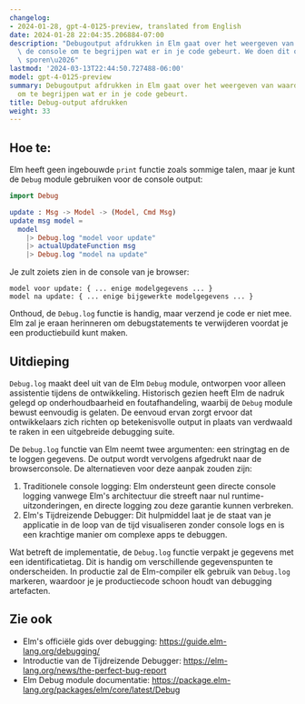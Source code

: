 ```yaml
---
changelog:
- 2024-01-28, gpt-4-0125-preview, translated from English
date: 2024-01-28 22:04:35.206884-07:00
description: "Debugoutput afdrukken in Elm gaat over het weergeven van waarden in\
  \ de console om te begrijpen wat er in je code gebeurt. We doen dit om bugs op te\
  \ sporen\u2026"
lastmod: '2024-03-13T22:44:50.727488-06:00'
model: gpt-4-0125-preview
summary: Debugoutput afdrukken in Elm gaat over het weergeven van waarden in de console
  om te begrijpen wat er in je code gebeurt.
title: Debug-output afdrukken
weight: 33
---
```


## Hoe te:
Elm heeft geen ingebouwde `print` functie zoals sommige talen, maar je kunt de `Debug` module gebruiken voor de console output:

```Elm
import Debug

update : Msg -> Model -> (Model, Cmd Msg)
update msg model =
  model
    |> Debug.log "model voor update"
    |> actualUpdateFunction msg
    |> Debug.log "model na update"
```

Je zult zoiets zien in de console van je browser:

```
model voor update: { ... enige modelgegevens ... }
model na update: { ... enige bijgewerkte modelgegevens ... }
```

Onthoud, de `Debug.log` functie is handig, maar verzend je code er niet mee. Elm zal je eraan herinneren om debugstatements te verwijderen voordat je een productiebuild kunt maken.

## Uitdieping
`Debug.log` maakt deel uit van de Elm `Debug` module, ontworpen voor alleen assistentie tijdens de ontwikkeling. Historisch gezien heeft Elm de nadruk gelegd op onderhoudbaarheid en foutafhandeling, waarbij de `Debug` module bewust eenvoudig is gelaten. De eenvoud ervan zorgt ervoor dat ontwikkelaars zich richten op betekenisvolle output in plaats van verdwaald te raken in een uitgebreide debugging suite.

De `Debug.log` functie van Elm neemt twee argumenten: een stringtag en de te loggen gegevens. De output wordt vervolgens afgedrukt naar de browserconsole. De alternatieven voor deze aanpak zouden zijn:

1. Traditionele console logging: Elm ondersteunt geen directe console logging vanwege Elm's architectuur die streeft naar nul runtime-uitzonderingen, en directe logging zou deze garantie kunnen verbreken.
2. Elm's Tijdreizende Debugger: Dit hulpmiddel laat je de staat van je applicatie in de loop van de tijd visualiseren zonder console logs en is een krachtige manier om complexe apps te debuggen.

Wat betreft de implementatie, de `Debug.log` functie verpakt je gegevens met een identificatietag. Dit is handig om verschillende gegevenspunten te onderscheiden. In productie zal de Elm-compiler elk gebruik van `Debug.log` markeren, waardoor je je productiecode schoon houdt van debugging artefacten.

## Zie ook
- Elm's officiële gids over debugging: https://guide.elm-lang.org/debugging/
- Introductie van de Tijdreizende Debugger: https://elm-lang.org/news/the-perfect-bug-report
- Elm Debug module documentatie: https://package.elm-lang.org/packages/elm/core/latest/Debug
